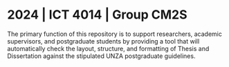 # 2024 | ICT 4014 | Group CM2S
The primary function of this repository is to support researchers, academic supervisors, and postgraduate students by providing a tool that will automatically check the layout, structure, and formatting of Thesis and Dissertation against the stipulated UNZA postgraduate guidelines.
